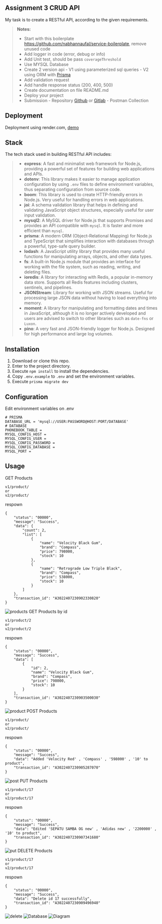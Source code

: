 ## Assignment 3 CRUD API
My task is to create a RESTful API, according to the given requirements.

> **Notes:**
> - Start with this boilerplate https://github.com/nabhannaufal/service-boilerplate, remove unused code
> - Add logger in code (error, debug or info)
> - Add Unit test, should be pass `coverageThreshold`
> - Use MYSQL Database
> - Create 2 version api
    - V1 using parameterized sql queries
    - V2 using ORM with [Prisma](https://www.prisma.io/docs/getting-started)
> - Add validation request
> - Add handle response status (200, 400, 500)
> - Create documentation on file README.md
> - Deploy your project
> - Submission
    - Repository [Github](https://github.com/) or [Gitlab](https://gitlab.com/)
    - Postman Collection

## Deployment
Deployment using render.com, [demo](https://assignment3-muchamad-syariful-umam.onrender.com/api/)

## Stack
The tech stack used in building RESTful API includes:
> - **express**: A fast and minimalist web framework for Node.js, providing a powerful set of features for building web applications and APIs.
> - **dotenv**: This library makes it easier to manage application configuration by using `.env` files to define environment variables, thus separating configuration from source code.
> - **boom**: This library is used to create HTTP-friendly errors in Node.js. Very useful for handling errors in web applications.
> - **joi**: A schema validation library that helps in defining and validating JavaScript object structures, especially useful for user input validation.
> - **mysql2**: A MySQL driver for Node.js that supports Promises and provides an API compatible with `mysql`. It is faster and more efficient than `mysql`.
> - **prisma**: A modern ORM (Object-Relational Mapping) for Node.js and TypeScript that simplifies interaction with databases through a powerful, type-safe query builder.
> - **lodash**: A JavaScript utility library that provides many useful functions for manipulating arrays, objects, and other data types.
> - **fs**: A built-in Node.js module that provides an interface for working with the file system, such as reading, writing, and deleting files.
> - **ioredis**: A library for interacting with Redis, a popular in-memory data store. Supports all Redis features including clusters, sentinels, and pipelines.
> - **JSONStream**: Library for working with JSON streams. Useful for processing large JSON data without having to load everything into memory.
> - **moment**: A library for manipulating and formatting dates and times in JavaScript, although it is no longer actively developed and users are advised to switch to other libraries such as `date-fns` or `Luxon`.
> - **pino**: A very fast and JSON-friendly logger for Node.js. Designed for high performance and large log volumes.

## Installation
1. Download or clone this repo.
2. Enter to the project directory.
3. Execute `npm install` to install the dependencies.
4. Copy `.env.example` to `.env` and set the environment variables.
5. Execute `prisma migrate dev`

## Configuration
Edit environment variables on .env

```env
# PRISMA
DATABASE_URL = 'mysql://USER:PASSWORD@HOST:PORT/DATABASE'
# DATABASE
PHONEBOOK_TABLE =
MYSQL_CONFIG_HOST =
MYSQL_CONFIG_USER =
MYSQL_CONFIG_PASSWORD =
MYSQL_CONFIG_DATABASE =
MYSQL_PORT =
```
## Usage
GET Products 
```
v1/product/
or
v2/product/
```
respown
```
{
    "status": "00000",
    "message": "Success",
    "data": {
        "count": 2,
        "list": [
            {
                "name": "Velocity Black Gum",
                "brand": "Compass",
                "price": 798000,
                "stock": 10
            },
            {
                "name": "Retrograde Low Triple Black",
                "brand": "Compass",
                "price": 538000,
                "stock": 10
            }
        ]
    },
    "transaction_id": "A3022407230902330820"
}
```
![products](https://i.ibb.co.com/5Tbz58T/get-v1.webp)
GET Products by id
```
v1/product/2
or
v2/product/2
```
respown
```
{
    "status": "00000",
    "message": "Success",
    "data": [
        {
            "id": 2,
            "name": "Velocity Black Gum",
            "brand": "Compass",
            "price": 798000,
            "stock": 10
        }
    ],
    "transaction_id": "A3022407230903500030"
}
```
![product](https://i.ibb.co.com/G3L2LFc/get-by-id-v1.webp)
POST Products
```
v1/product/
or
v2/product/
```
respown
```
{
    "status": "00000",
    "message": "Success",
    "data": "Added 'Velocity Red' , 'Compass' , '598000' , '10' to product",
    "transaction_id": "A3022407230905287070"
}
```
![post](https://i.ibb.co.com/tp1XxfR/post-v1.webp)
PUT Products
```
v1/product/17
or
v2/product/17
```
respown
```
{
    "status": "00000",
    "message": "Success",
    "data": "Edited 'SEPATU SAMBA OG new' , 'Adidas new' , '2200000' , '10' to product",
    "transaction_id": "A3022407230907341680"
}
```
![put](https://i.ibb.co.com/zFfc4WR/put-v1.webp)
DELETE Products
```
v1/product/17
or
v2/product/17
```
respown
```
{
    "status": "00000",
    "message": "Success",
    "data": "Delete id 17 successfully",
    "transaction_id": "A3022407230909496940"
}
```
![delete](https://i.ibb.co.com/rZbwMKP/delete-v1.webp)
![Database](https://i.ibb.co.com/LRWZhV7/Cuplikan-layar-2024-07-22-144022.webp)
![Diagram](https://i.ibb.co.com/qx2YrQR/API-Diagram-1.webp)
